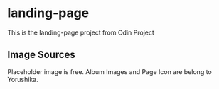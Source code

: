 # landing-page
This is the landing-page project from Odin Project

## Image Sources
Placeholder image is free.
Album Images and Page Icon are belong to Yorushika.

